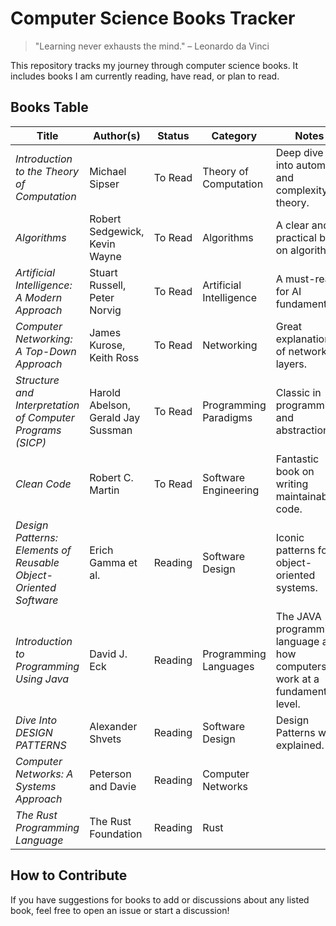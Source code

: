 # Computer Science Books Tracker

> "Learning never exhausts the mind." – Leonardo da Vinci

This repository tracks my journey through computer science books. It includes books I am currently reading, have read, or plan to read.

## Books Table

| **Title**                                | **Author(s)**              | **Status**         | **Category**           | **Notes**                  |
|------------------------------------------|----------------------------|--------------------|-------------------------|----------------------------|
| *Introduction to the Theory of Computation* | Michael Sipser            | To Read            | Theory of Computation  | Deep dive into automata and complexity theory. |
| *Algorithms*                             | Robert Sedgewick, Kevin Wayne | To Read        | Algorithms             | A clear and practical book on algorithms.       |
| *Artificial Intelligence: A Modern Approach* | Stuart Russell, Peter Norvig | To Read         | Artificial Intelligence | A must-read for AI fundamentals.               |
| *Computer Networking: A Top-Down Approach* | James Kurose, Keith Ross  | To Read            | Networking             | Great explanations of network layers.          |
| *Structure and Interpretation of Computer Programs (SICP)* | Harold Abelson, Gerald Jay Sussman | To Read  | Programming Paradigms  | Classic in programming and abstractions.        |
| *Clean Code*                             | Robert C. Martin           | To Read          | Software Engineering   | Fantastic book on writing maintainable code.    |
| *Design Patterns: Elements of Reusable Object-Oriented Software* | Erich Gamma et al. | Reading         | Software Design        | Iconic patterns for object-oriented systems.    |
| *Introduction to Programming Using Java* | David J. Eck | Reading         | Programming Languages        | The JAVA programming language and how computers work at a fundamental level.    |
| *Dive Into DESIGN PATTERNS* | Alexander Shvets | Reading         | Software Design        | Design Patterns well explained.    |
| *Computer Networks: A Systems Approach* | Peterson and Davie | Reading         | Computer Networks        |     |
| *The Rust Programming Language* | The Rust Foundation | Reading         | Rust        |     |



## How to Contribute

If you have suggestions for books to add or discussions about any listed book, feel free to open an issue or start a discussion!
